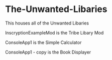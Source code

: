 # The-Unwanted-Libaries
This houses all of the Unwanted Libaries



InscryptionExampleMod is the Tribe Libary Mod

ConsoleApp1 is the Simple Calculator

ConsoleApp1 - copy is the Book Displayer
